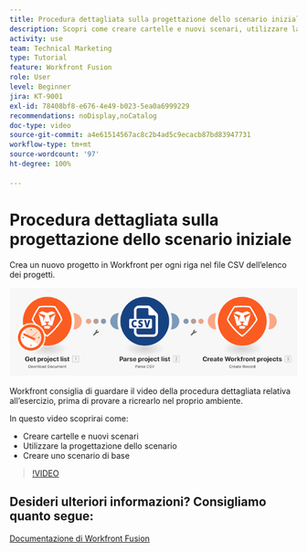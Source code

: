 ```yaml
---
title: Procedura dettagliata sulla progettazione dello scenario iniziale
description: Scopri come creare cartelle e nuovi scenari, utilizzare la progettazione dello scenario e creare uno scenario di base in  [!DNL Adobe Workfront Fusion].
activity: use
team: Technical Marketing
type: Tutorial
feature: Workfront Fusion
role: User
level: Beginner
jira: KT-9001
exl-id: 78408bf8-e676-4e49-b023-5ea0a6999229
recommendations: noDisplay,noCatalog
doc-type: video
source-git-commit: a4e61514567ac8c2b4ad5c9ecacb87bd83947731
workflow-type: tm+mt
source-wordcount: '97'
ht-degree: 100%

---
```


# Procedura dettagliata sulla progettazione dello scenario iniziale

Crea un nuovo progetto in Workfront per ogni riga nel file CSV dell’elenco dei progetti.

![Immagine dello scenario Fusion](assets/understand-the-basics-1.png)

Workfront consiglia di guardare il video della procedura dettagliata relativa all’esercizio, prima di provare a ricrearlo nel proprio ambiente.

In questo video scoprirai come:

* Creare cartelle e nuovi scenari
* Utilizzare la progettazione dello scenario
* Creare uno scenario di base

>[!VIDEO](https://video.tv.adobe.com/v/335261/?quality=12&learn=on)


## Desideri ulteriori informazioni? Consigliamo quanto segue:

[Documentazione di Workfront Fusion](https://experienceleague.adobe.com/docs/workfront/using/adobe-workfront-fusion/workfront-fusion-2.html?lang=it)
